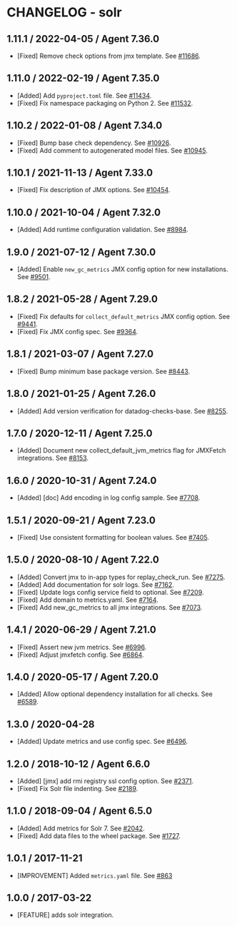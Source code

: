# CHANGELOG - solr

## 1.11.1 / 2022-04-05 / Agent 7.36.0

* [Fixed] Remove check options from jmx template. See [#11686](https://github.com/DataDog/integrations-core/pull/11686).

## 1.11.0 / 2022-02-19 / Agent 7.35.0

* [Added] Add `pyproject.toml` file. See [#11434](https://github.com/DataDog/integrations-core/pull/11434).
* [Fixed] Fix namespace packaging on Python 2. See [#11532](https://github.com/DataDog/integrations-core/pull/11532).

## 1.10.2 / 2022-01-08 / Agent 7.34.0

* [Fixed] Bump base check dependency. See [#10926](https://github.com/DataDog/integrations-core/pull/10926).
* [Fixed] Add comment to autogenerated model files. See [#10945](https://github.com/DataDog/integrations-core/pull/10945).

## 1.10.1 / 2021-11-13 / Agent 7.33.0

* [Fixed] Fix description of JMX options. See [#10454](https://github.com/DataDog/integrations-core/pull/10454).

## 1.10.0 / 2021-10-04 / Agent 7.32.0

* [Added] Add runtime configuration validation. See [#8984](https://github.com/DataDog/integrations-core/pull/8984).

## 1.9.0 / 2021-07-12 / Agent 7.30.0

* [Added] Enable `new_gc_metrics` JMX config option for new installations. See [#9501](https://github.com/DataDog/integrations-core/pull/9501).

## 1.8.2 / 2021-05-28 / Agent 7.29.0

* [Fixed] Fix defaults for `collect_default_metrics` JMX config option. See [#9441](https://github.com/DataDog/integrations-core/pull/9441).
* [Fixed] Fix JMX config spec. See [#9364](https://github.com/DataDog/integrations-core/pull/9364).

## 1.8.1 / 2021-03-07 / Agent 7.27.0

* [Fixed] Bump minimum base package version. See [#8443](https://github.com/DataDog/integrations-core/pull/8443).

## 1.8.0 / 2021-01-25 / Agent 7.26.0

* [Added] Add version verification for datadog-checks-base. See [#8255](https://github.com/DataDog/integrations-core/pull/8255).

## 1.7.0 / 2020-12-11 / Agent 7.25.0

* [Added] Document new collect_default_jvm_metrics flag for JMXFetch integrations. See [#8153](https://github.com/DataDog/integrations-core/pull/8153).

## 1.6.0 / 2020-10-31 / Agent 7.24.0

* [Added] [doc] Add encoding in log config sample. See [#7708](https://github.com/DataDog/integrations-core/pull/7708).

## 1.5.1 / 2020-09-21 / Agent 7.23.0

* [Fixed] Use consistent formatting for boolean values. See [#7405](https://github.com/DataDog/integrations-core/pull/7405).

## 1.5.0 / 2020-08-10 / Agent 7.22.0

* [Added] Convert jmx to in-app types for replay_check_run. See [#7275](https://github.com/DataDog/integrations-core/pull/7275).
* [Added] Add documentation for solr logs. See [#7162](https://github.com/DataDog/integrations-core/pull/7162).
* [Fixed] Update logs config service field to optional. See [#7209](https://github.com/DataDog/integrations-core/pull/7209).
* [Fixed] Add domain to metrics.yaml. See [#7164](https://github.com/DataDog/integrations-core/pull/7164).
* [Fixed] Add new_gc_metrics to all jmx integrations. See [#7073](https://github.com/DataDog/integrations-core/pull/7073).

## 1.4.1 / 2020-06-29 / Agent 7.21.0

* [Fixed] Assert new jvm metrics. See [#6996](https://github.com/DataDog/integrations-core/pull/6996).
* [Fixed] Adjust jmxfetch config. See [#6864](https://github.com/DataDog/integrations-core/pull/6864).

## 1.4.0 / 2020-05-17 / Agent 7.20.0

* [Added] Allow optional dependency installation for all checks. See [#6589](https://github.com/DataDog/integrations-core/pull/6589).

## 1.3.0 / 2020-04-28

* [Added] Update metrics and use config spec. See [#6496](https://github.com/DataDog/integrations-core/pull/6496).

## 1.2.0 / 2018-10-12 / Agent 6.6.0

* [Added] [jmx] add rmi registry ssl config option. See [#2371][1].
* [Fixed] Fix Solr file indenting. See [#2189][2].

## 1.1.0 / 2018-09-04 / Agent 6.5.0

* [Added] Add metrics for Solr 7. See [#2042][3].
* [Fixed] Add data files to the wheel package. See [#1727][4].

## 1.0.1 / 2017-11-21

* [IMPROVEMENT] Added `metrics.yaml` file. See [#863][5]

## 1.0.0 / 2017-03-22

* [FEATURE] adds solr integration.

<!--- The following link definition list is generated by PimpMyChangelog --->
[1]: https://github.com/DataDog/integrations-core/pull/2371
[2]: https://github.com/DataDog/integrations-core/pull/2189
[3]: https://github.com/DataDog/integrations-core/pull/2042
[4]: https://github.com/DataDog/integrations-core/pull/1727
[5]: https://github.com/DataDog/integrations-core/issues/863
